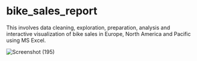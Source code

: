# bike_sales_report

This involves data cleaning, exploration, preparation, analysis and interactive visualization of bike sales in Europe, North America and Pacific using MS Excel.

![Screenshot (195)](https://github.com/Badbatunde/bike_sales_report/assets/105541302/7d470fdd-3d51-4947-a56f-1d70977a07d0)
